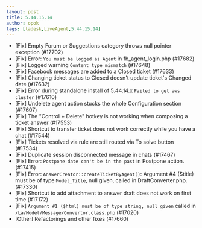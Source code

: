 ```yaml
---
layout: post
title: 5.44.15.14
author: opok
tags: [ladesk,LiveAgent,5.44.15.14]
---
```

- [Fix] Empty Forum or Suggestions category throws null pointer exception (#17702)
- [Fix] Error: `You must be logged as Agent` in fb_agent_login.php (#17682)
- [Fix] Logged warning `Content type mismatch` (#17648)
- [Fix] Facebook messages are added to a Closed ticket (#17633)
- [Fix] Changing ticket status to Closed doesn't update ticket's Changed date (#17632)
- [Fix] Error during standalone install of 5.44.14.x `Failed to get aws cluster` (#17610)
- [Fix] Undelete agent action stucks the whole Configuration section (#17607)
- [Fix] The "Control + Delete" hotkey is not working when composing a ticket answer (#17553)
- [Fix] Shortcut to transfer ticket does not work correctly while you have a chat (#17544)
- [Fix] Tickets resolved via rule are still routed via To solve button (#17534)
- [Fix] Duplicate session disconnected message in chats (#17467)
- [Fix] Error: `Postpone date can't be in the past` in Postpone action. (#17415)
- [Fix] Error: `AnswerCreator::createTicketByAgent()`: Argument #4 ($title) must be of type `Model_Title`, null given, called in DraftConverter.php. (#17330)
- [Fix] Shortcut to add attachment to answer draft does not work on first time (#17172)
- [Fix] `Argument #1 ($html) must be of type string, null given` called in `/La/Model/Message/Convertor.class.php` (#17020)
- [Other] Refactorings and other fixes (#17660)
